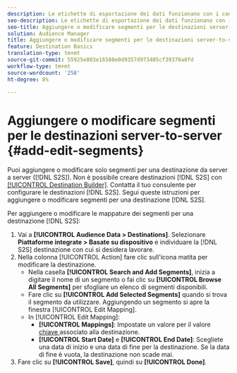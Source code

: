 ```yaml
---
description: Le etichette di esportazione dei dati funzionano con i controlli di esportazione impostati su un'origine dati. Le etichette di esportazione dei dati non consentono di aggiungere caratteristiche limitate a un segmento e di inviare dati del segmento a una destinazione. Potete impostare più etichette di esportazione su una destinazione di cookie o URL nuova o esistente.
seo-description: Le etichette di esportazione dei dati funzionano con i controlli di esportazione impostati su un'origine dati. Le etichette di esportazione dei dati non consentono di aggiungere caratteristiche limitate a un segmento e di inviare dati del segmento a una destinazione. Potete impostare più etichette di esportazione su una destinazione di cookie o URL nuova o esistente.
seo-title: Aggiungere o modificare segmenti per le destinazioni server-to-server
solution: Audience Manager
title: Aggiungere o modificare segmenti per le destinazioni server-to-server
feature: Destination Basics
translation-type: tm+mt
source-git-commit: 55925e803e16580e0d9357d973405cf39370a8fd
workflow-type: tm+mt
source-wordcount: '258'
ht-degree: 8%

---
```



# Aggiungere o modificare segmenti per le destinazioni server-to-server {#add-edit-segments}

Puoi aggiungere o modificare solo segmenti per una destinazione da server a server ([!DNL S2S]). Non è possibile creare destinazioni [!DNL S2S] con [[!UICONTROL Destination Builder]](/help/using/features/destinations/destination-builder.md). Contatta il tuo consulente per configurare le destinazioni [!DNL S2S]. Segui queste istruzioni per aggiungere o modificare segmenti per una destinazione [!DNL S2S].

<!-- destination-s2s-edit.xml -->

Per aggiungere o modificare le mappature dei segmenti per una destinazione [!DNL S2S]:

1. Vai a **[!UICONTROL Audience Data > Destinations]**. Selezionare **Piattaforme integrate > Basate su dispositivo** e individuare la [!DNL S2S] destinazione con cui si desidera lavorare.
2. Nella colonna [!UICONTROL Action] fare clic sull&#39;icona matita per modificare la destinazione.
   * Nella casella **[!UICONTROL Search and Add Segments]**, inizia a digitare il nome di un segmento o fai clic su **[!UICONTROL Browse All Segments]** per sfogliare un elenco di segmenti disponibili.
   * Fare clic su **[!UICONTROL Add Selected Segments]** quando si trova il segmento da utilizzare. Aggiungendo un segmento si apre la finestra [!UICONTROL Edit Mapping].
   * In [!UICONTROL Edit Mapping]:
      * **[!UICONTROL Mappings]**: Impostate un valore per il valore  [chiave ](../../features/destinations/key-value-pairs.md) associato alla destinazione.
      * **[!UICONTROL Start Date]** e  **[!UICONTROL End Date]**: Scegliete una data di inizio e una data di fine per la destinazione. Se la data di fine è vuota, la destinazione non scade mai.
3. Fare clic su **[!UICONTROL Save]**, quindi su **[!UICONTROL Done]**.
